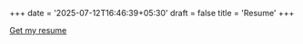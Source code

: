 +++
date = '2025-07-12T16:46:39+05:30'
draft = false
title = 'Resume'
+++

[Get my resume](/files/arushi-patel-resume.pdf)
